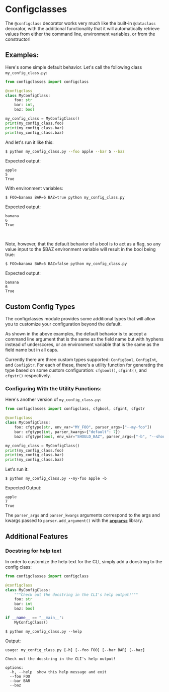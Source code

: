 # Configclasses

The `@configclass` decorator works very much like the built-in `@dataclass`
decorator, with the additional functionality that it will automatically
retrieve values from either the command line, environment variables, or from
the constructor!

## Examples:
Here's some simple default behavior. Let's call the following class
`my_config_class.py`:

```python
from configclasses import configclass

@configclass
class MyConfigClass:
    foo: str
    bar: int,
    baz: bool

my_config_class = MyConfigClass()
print(my_config_class.foo)
print(my_config_class.bar)
print(my_config_class.baz)
```
And let's run it like this:
```bash
$ python my_config_class.py --foo apple --bar 5 --baz
```
Expected output:
```
apple
5
True
```

With environment variables:
```
$ FOO=banana BAR=6 BAZ=true python my_config_class.py
```
Expected output:
```
banana
6
True
```
<br>

Note, however, that the default behavior of a bool is to act as a flag, so any
value input to the $BAZ environment variable will result in the bool being true:
```
$ FOO=banana BAR=6 BAZ=false python my_config_class.py
```
Expected output:
```
banana
6
True
```

## Custom Config Types

The configclasses module provides some additional types that will allow you to
customize your configuration beyond the default. 

As shown in the above examples,
the default behavior is to accept a command line argument that is the same as
the field name but with hyphens instead of underscores, or an environment
variable that is the same as the field name but in all caps.

Currently there are three custom types supported: `ConfigBool`, `ConfigInt`, and
`ConfigStr`.
For each of these, there's a utility function for generating the type based on
some custom configuration: `cfgbool()`, `cfgint()`, and `cfgstr()` respectively.

### Configuring With the Utility Functions:

Here's another version of `my_config_class.py`:
```python
from configclasses import configclass, cfgbool, cfgint, cfgstr

@configclass
class MyConfigClass:
    foo: cfgtype(str, env_var="MY_FOO", parser_args=["--my-foo"])
    bar: cfgtype(int, parser_kwargs={"default": 7})
    baz: cfgtype(bool, env_var="SHOULD_BAZ", parser_args=["-b", "--should-baz"])

my_config_class = MyConfigClass()
print(my_config_class.foo)
print(my_config_class.bar)
print(my_config_class.baz)
```
Let's run it:
```
$ python my_config_class.py --my-foo apple -b
```
Expected Output:
```
apple
7
True
```
The `parser_args` and `parser_kwargs` arguments correspond to the args and
kwargs passed to `parser.add_argument()` with the 
[**`argparse`**](https://docs.python.org/3/library/argparse.html) library. 

## Additional Features
### Docstring for help text
In order to customize the help text for the CLI, simply add a docstring to the
config class:
```python
from configclasses import configclass

@configclass
class MyConfigClass:
    """Check out the docstring in the CLI's help output!"""
    foo: str
    bar: int
    baz: bool

if __name__ == "__main__":
    MyConfigClass()
```
```
$ python my_config_class.py --help
```
Output:
```
usage: my_config_class.py [-h] [--foo FOO] [--bar BAR] [--baz]

Check out the docstring in the CLI's help output!

options:
  -h, --help  show this help message and exit
  --foo FOO
  --bar BAR
  --baz
```
